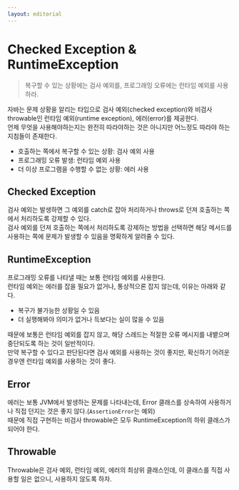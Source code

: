 ```yaml
---
layout: editorial
---
```


# Checked Exception & RuntimeException

> 복구할 수 있는 상황에는 검사 예외를, 프로그래밍 오류에는 런타임 예외를 사용하라.

자바는 문제 상황을 알리는 타입으로 검사 예외(checked exception)와 비검사 throwable인 런타임 예외(runtime exception), 에러(error)를 제공한다.  
언제 무엇을 사용해야하는지는 완전히 따라야하는 것은 아니지만 어느정도 따라야 하는 지침들이 존재한다.

- 호출하는 쪽에서 복구할 수 있는 상황: 검사 예외 사용
- 프로그래밍 오류 발생: 런타임 예외 사용
- 더 이상 프로그램을 수행할 수 없는 상황: 에러 사용

## Checked Exception

검사 예외는 발생하면 그 예외를 catch로 잡아 처리하거나 throws로 던져 호출하는 쪽에서 처리하도록 강제할 수 있다.  
검사 예외를 던져 호출하는 쪽에서 처리하도록 강제하는 방법을 선택하면 해당 메서드를 사용하는 쪽에 문제가 발생할 수 있음을 명확하게 알려줄 수 있다.

## RuntimeException

프로그래밍 오류를 나타낼 때는 보통 런타임 예외를 사용한다.  
런타임 예외는 에러를 잡을 필요가 없거나, 통상적으론 잡지 않는데, 이유는 아래와 같다.

- 복구가 불가능한 상황일 수 있음
- 더 실행해봐야 의미가 없거나 득보다는 실이 많을 수 있음

때문에 보통은 런타임 예외를 잡지 않고, 해당 스레드는 적절한 오류 메시지를 내뱉으며 중단되도록 하는 것이 일반적이다.  
만약 복구할 수 있다고 판단된다면 검사 예외를 사용하는 것이 좋지만, 확신하기 어려운 경우엔 런타임 예외를 사용하는 것이 좋다.

## Error

에러는 보통 JVM에서 발생하는 문제를 나타내는데, Error 클래스를 상속하여 사용하거나 직접 던지는 것은 좋지 않다.(`AssertionError`는 예외)  
때문에 직접 구현하는 비검사 throwable은 모두 RuntimeException의 하위 클래스가 되어야 한다.

## Throwable

Throwable은 검사 예외, 런타임 예외, 에러의 최상위 클래스인데, 이 클래스를 직접 사용할 일은 없으니, 사용하지 않도록 하자.
